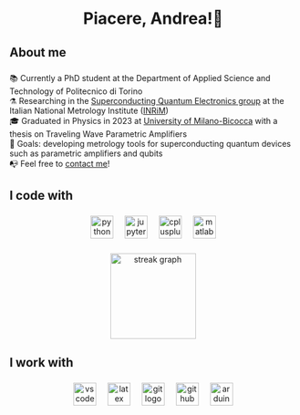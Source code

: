 <h1 align="center">Piacere, Andrea!👋</h1>

###

<h2 align="left">About me</h2>

###

<p align="left">📚 Currently a PhD student at the Department of Applied Science and Technology of Politecnico di Torino<br>⚗️ Researching in the <a href="https://github.com/SQE-INRiM">Superconducting Quantum Electronics group</a> at the Italian National Metrology Institute (<a href="https://www.inrim.it/it">INRiM</a>) <br>🎓 Graduated in Physics in 2023 at <a href="https://github.com/biqute">University of Milano-Bicocca</a> with a thesis on Traveling Wave Parametric Amplifiers<br>🎯 Goals: developing metrology tools for superconducting quantum devices such as parametric amplifiers and qubits<br>📭 Feel free to <a href="mailto:andrea.celotto@polito.it">contact me</a>!</p>

###

<h2 align="left">I code with</h2>

###

<div align="center">
  <img src="https://cdn.jsdelivr.net/gh/devicons/devicon/icons/python/python-original.svg" height="40" alt="python logo"  />
  <img width="12" />
  <img src="https://cdn.jsdelivr.net/gh/devicons/devicon/icons/jupyter/jupyter-original.svg" height="40" alt="jupyter logo"  />
  <img width="12" />
  <img src="https://cdn.jsdelivr.net/gh/devicons/devicon/icons/cplusplus/cplusplus-original.svg" height="40" alt="cplusplus logo"  />
  <img width="12" />
  <img src="https://cdn.jsdelivr.net/gh/devicons/devicon/icons/matlab/matlab-original.svg" height="40" alt="matlab logo"  />
</div>

###

<div align="center">
  <img src="https://streak-stats.demolab.com?user=andc8&locale=en&mode=daily&theme=dracula&hide_border=false&border_radius=5&order=3" height="150" alt="streak graph"  />
</div>

###

<h2 align="left">I work with</h2>

###

<div align="center">
  <img src="https://skillicons.dev/icons?i=vscode" height="40" alt="vscode logo"  />
  <img width="12" />
  <img src="https://skillicons.dev/icons?i=latex" height="40" alt="latex logo"  />
  <img width="12" />
  <img src="https://skillicons.dev/icons?i=git" height="40" alt="git logo"  />
  <img width="12" />
  <img src="https://skillicons.dev/icons?i=github" height="40" alt="github logo"  />
  <img width="12" />
  <img src="https://skillicons.dev/icons?i=arduino" height="40" alt="arduino logo"  />
</div>
